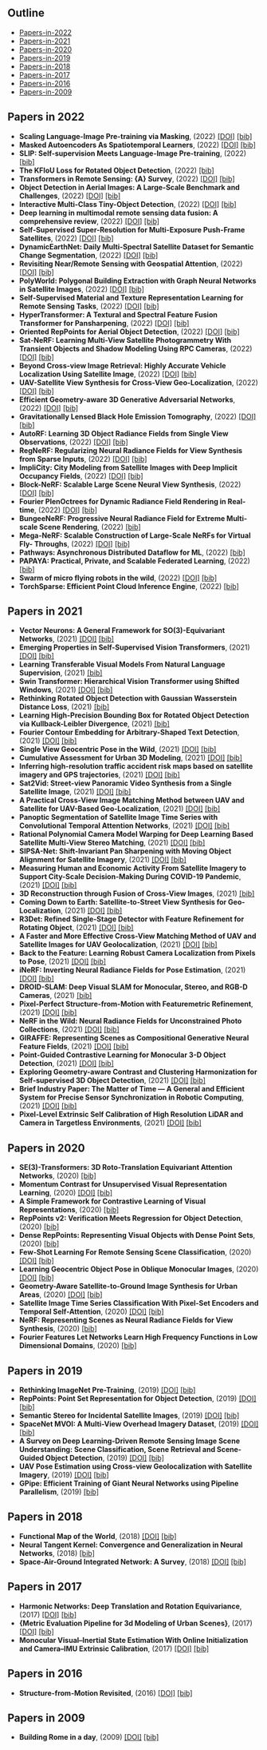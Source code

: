 ## Outline 
- [Papers-in-2022](https://github.com/DapengFeng/PaperChest/blob/master/README.md#Papers-in-2022)
- [Papers-in-2021](https://github.com/DapengFeng/PaperChest/blob/master/README.md#Papers-in-2021)
- [Papers-in-2020](https://github.com/DapengFeng/PaperChest/blob/master/README.md#Papers-in-2020)
- [Papers-in-2019](https://github.com/DapengFeng/PaperChest/blob/master/README.md#Papers-in-2019)
- [Papers-in-2018](https://github.com/DapengFeng/PaperChest/blob/master/README.md#Papers-in-2018)
- [Papers-in-2017](https://github.com/DapengFeng/PaperChest/blob/master/README.md#Papers-in-2017)
- [Papers-in-2016](https://github.com/DapengFeng/PaperChest/blob/master/README.md#Papers-in-2016)
- [Papers-in-2009](https://github.com/DapengFeng/PaperChest/blob/master/README.md#Papers-in-2009)

## Papers in 2022
- **Scaling Language-Image Pre-training via Masking**, (2022) [[DOI]](https://doi.org/10.48550/ARXIV.2212.00794)  [[bib]](bibtex/pre-training.bib#L1-L16) 
- **Masked Autoencoders As Spatiotemporal Learners**, (2022) [[DOI]](https://doi.org/10.48550/ARXIV.2205.09113)  [[bib]](bibtex/pre-training.bib#L17-L30) 
- **SLIP: Self-supervision Meets Language-Image Pre-training**, (2022) [[bib]](bibtex/pre-training.bib#L31-L64) 
- **The KFIoU Loss for Rotated Object Detection**, (2022) [[bib]](bibtex/object-detection.bib#L1-L9) 
- **Transformers in Remote Sensing: {A} Survey**, (2022) [[DOI]](https://doi.org/10.48550/arXiv.2209.01206)  [[bib]](bibtex/remote-sensing.bib#L1-L18) 
- **Object Detection in Aerial Images: A Large-Scale Benchmark and Challenges**, (2022) [[DOI]](https://doi.org/10.1109/TPAMI.2021.3117983)  [[bib]](bibtex/remote-sensing.bib#L19-L54) 
- **Interactive Multi-Class Tiny-Object Detection**, (2022) [[DOI]](https://doi.org/10.1109/CVPR52688.2022.01374)  [[bib]](bibtex/remote-sensing.bib#L55-L86) 
- **Deep learning in multimodal remote sensing data fusion: A comprehensive review**, (2022) [[DOI]](https://doi.org/https://doi.org/10.1016/j.jag.2022.102926)  [[bib]](bibtex/remote-sensing.bib#L87-L135) 
- **Self-Supervised Super-Resolution for Multi-Exposure Push-Frame Satellites**, (2022) [[DOI]](https://doi.org/10.1109/CVPR52688.2022.00190)  [[bib]](bibtex/remote-sensing.bib#L136-L166) 
- **DynamicEarthNet: Daily Multi-Spectral Satellite Dataset for Semantic Change Segmentation**, (2022) [[DOI]](https://doi.org/10.1109/CVPR52688.2022.02048)  [[bib]](bibtex/remote-sensing.bib#L167-L202) 
- **Revisiting Near/Remote Sensing with Geospatial Attention**, (2022) [[DOI]](https://doi.org/10.1109/CVPR52688.2022.00182)  [[bib]](bibtex/remote-sensing.bib#L203-L229) 
- **PolyWorld: Polygonal Building Extraction with Graph Neural Networks in Satellite Images**, (2022) [[DOI]](https://doi.org/10.1109/CVPR52688.2022.00189)  [[bib]](bibtex/remote-sensing.bib#L230-L261) 
- **Self-Supervised Material and Texture Representation Learning for Remote Sensing Tasks**, (2022) [[DOI]](https://doi.org/10.1109/CVPR52688.2022.00803)  [[bib]](bibtex/remote-sensing.bib#L262-L298) 
- **HyperTransformer: A Textural and Spectral Feature Fusion Transformer for Pansharpening**, (2022) [[DOI]](https://doi.org/10.1109/CVPR52688.2022.00181)  [[bib]](bibtex/remote-sensing.bib#L299-L333) 
- **Oriented RepPoints for Aerial Object Detection**, (2022) [[DOI]](https://doi.org/10.1109/CVPR52688.2022.00187)  [[bib]](bibtex/remote-sensing.bib#L334-L363) 
- **Sat-NeRF: Learning Multi-View Satellite Photogrammetry With Transient Objects and Shadow Modeling Using RPC Cameras**, (2022) [[DOI]](https://doi.org/10.1109/CVPRW56347.2022.00137)  [[bib]](bibtex/remote-sensing.bib#L364-L396) 
- **Beyond Cross-view Image Retrieval: Highly Accurate Vehicle Localization Using Satellite Image**, (2022) [[DOI]](https://doi.org/10.1109/CVPR52688.2022.01650)  [[bib]](bibtex/remote-sensing.bib#L397-L434) 
- **UAV-Satellite View Synthesis for Cross-View Geo-Localization**, (2022) [[DOI]](https://doi.org/10.1109/TCSVT.2021.3121987)  [[bib]](bibtex/remote-sensing.bib#L435-L472) 
- **Efficient Geometry-aware 3D Generative Adversarial Networks**, (2022) [[DOI]](https://doi.org/10.1109/CVPR52688.2022.01565)  [[bib]](bibtex/3d-reconstruction.bib#L1-L32) 
- **Gravitationally Lensed Black Hole Emission Tomography**, (2022) [[DOI]](https://doi.org/10.1109/CVPR52688.2022.01922)  [[bib]](bibtex/3d-reconstruction.bib#L33-L66) 
- **AutoRF: Learning 3D Object Radiance Fields from Single View Observations**, (2022) [[DOI]](https://doi.org/10.1109/CVPR52688.2022.00394)  [[bib]](bibtex/3d-reconstruction.bib#L67-L98) 
- **RegNeRF: Regularizing Neural Radiance Fields for View Synthesis from Sparse Inputs**, (2022) [[DOI]](https://doi.org/10.1109/CVPR52688.2022.00540)  [[bib]](bibtex/3d-reconstruction.bib#L99-L130) 
- **ImpliCity: City Modeling from Satellite Images with Deep Implicit Occupancy Fields**, (2022) [[DOI]](https://doi.org/10.5194/isprs-annals-V-2-2022-193-2022)  [[bib]](bibtex/3d-reconstruction.bib#L131-L151) 
- **Block-NeRF: Scalable Large Scene Neural View Synthesis**, (2022) [[DOI]](https://doi.org/10.1109/CVPR52688.2022.00807)  [[bib]](bibtex/3d-reconstruction.bib#L152-L181) 
- **Fourier PlenOctrees for Dynamic Radiance Field Rendering in Real-time**, (2022) [[DOI]](https://doi.org/10.1109/CVPR52688.2022.01316)  [[bib]](bibtex/3d-reconstruction.bib#L182-L216) 
- **BungeeNeRF: Progressive Neural Radiance Field for Extreme Multi-scale Scene Rendering**, (2022) [[bib]](bibtex/3d-reconstruction.bib#L217-L260) 
- **Mega-NeRF: Scalable Construction of Large-Scale NeRFs for Virtual Fly- Throughs**, (2022) [[DOI]](https://doi.org/10.1109/CVPR52688.2022.01258)  [[bib]](bibtex/3d-reconstruction.bib#L261-L296) 
- **Pathways: Asynchronous Distributed Dataflow for ML**, (2022) [[bib]](bibtex/system.bib#L1-L17) 
- **PAPAYA: Practical, Private, and Scalable Federated Learning**, (2022) [[bib]](bibtex/system.bib#L18-L34) 
- **Swarm of micro flying robots in the wild**, (2022) [[DOI]](https://doi.org/10.1126/scirobotics.abm5954)  [[bib]](bibtex/system.bib#L35-L76) 
- **TorchSparse: Efficient Point Cloud Inference Engine**, (2022) [[bib]](bibtex/system.bib#L77-L88) 

## Papers in 2021
- **Vector Neurons: A General Framework for SO(3)-Equivariant Networks**, (2021) [[DOI]](https://doi.org/10.1109/ICCV48922.2021.01198)  [[bib]](bibtex/equivariance.bib#L1-L34) 
- **Emerging Properties in Self-Supervised Vision Transformers**, (2021) [[DOI]](https://doi.org/10.1109/ICCV48922.2021.00951)  [[bib]](bibtex/pre-training.bib#L65-L93) 
- **Learning Transferable Visual Models From Natural Language Supervision**, (2021) [[bib]](bibtex/pre-training.bib#L94-L133) 
- **Swin Transformer: Hierarchical Vision Transformer using Shifted Windows**, (2021) [[DOI]](https://doi.org/10.1109/ICCV48922.2021.00986)  [[bib]](bibtex/object-detection.bib#L10-L46) 
- **Rethinking Rotated Object Detection with Gaussian Wasserstein Distance Loss**, (2021) [[bib]](bibtex/object-detection.bib#L47-L82) 
- **Learning High-Precision Bounding Box for Rotated Object Detection via Kullback-Leibler Divergence**, (2021) [[bib]](bibtex/object-detection.bib#L83-L104) 
- **Fourier Contour Embedding for Arbitrary-Shaped Text Detection**, (2021) [[DOI]](https://doi.org/10.1109/CVPR46437.2021.00314)  [[bib]](bibtex/object-detection.bib#L105-L140) 
- **Single View Geocentric Pose in the Wild**, (2021) [[DOI]](https://doi.org/10.1109/CVPRW53098.2021.00127)  [[bib]](bibtex/remote-sensing.bib#L473-L502) 
- **Cumulative Assessment for Urban 3D Modeling**, (2021) [[DOI]](https://doi.org/10.1109/IGARSS47720.2021.9554754)  [[bib]](bibtex/remote-sensing.bib#L503-L526) 
- **Inferring high-resolution traffic accident risk maps based on satellite imagery and GPS trajectories**, (2021) [[DOI]](https://doi.org/10.1109/ICCV48922.2021.01176)  [[bib]](bibtex/remote-sensing.bib#L527-L557) 
- **Sat2Vid: Street-view Panoramic Video Synthesis from a Single Satellite Image**, (2021) [[DOI]](https://doi.org/10.1109/ICCV48922.2021.01221)  [[bib]](bibtex/remote-sensing.bib#L558-L594) 
- **A Practical Cross-View Image Matching Method between UAV and Satellite for UAV-Based Geo-Localization**, (2021) [[DOI]](https://doi.org/10.3390/rs13010047)  [[bib]](bibtex/remote-sensing.bib#L595-L607) 
- **Panoptic Segmentation of Satellite Image Time Series with Convolutional Temporal Attention Networks**, (2021) [[DOI]](https://doi.org/10.1109/ICCV48922.2021.00483)  [[bib]](bibtex/remote-sensing.bib#L643-L672) 
- **Rational Polynomial Camera Model Warping for Deep Learning Based Satellite Multi-View Stereo Matching**, (2021) [[DOI]](https://doi.org/10.1109/ICCV48922.2021.00609)  [[bib]](bibtex/remote-sensing.bib#L673-L710) 
- **SIPSA-Net: Shift-Invariant Pan Sharpening with Moving Object Alignment for Satellite Imagery**, (2021) [[DOI]](https://doi.org/10.1109/CVPR46437.2021.01003)  [[bib]](bibtex/remote-sensing.bib#L711-L745) 
- **Measuring Human and Economic Activity From Satellite Imagery to Support City-Scale Decision-Making During COVID-19 Pandemic**, (2021) [[DOI]](https://doi.org/10.1109/TBDATA.2020.3032839)  [[bib]](bibtex/remote-sensing.bib#L746-L788) 
- **3D Reconstruction through Fusion of Cross-View Images**, (2021) [[bib]](bibtex/remote-sensing.bib#L789-L801) 
- **Coming Down to Earth: Satellite-to-Street View Synthesis for Geo-Localization**, (2021) [[DOI]](https://doi.org/10.1109/CVPR46437.2021.00642)  [[bib]](bibtex/remote-sensing.bib#L802-L832) 
- **R3Det: Refined Single-Stage Detector with Feature Refinement for Rotating Object**, (2021) [[DOI]](https://doi.org/10.1609/aaai.v35i4.16426)  [[bib]](bibtex/remote-sensing.bib#L833-L871) 
- **A Faster and More Effective Cross-View Matching Method of UAV and Satellite Images for UAV Geolocalization**, (2021) [[DOI]](https://doi.org/10.3390/rs13193979)  [[bib]](bibtex/remote-sensing.bib#L872-L908) 
- **Back to the Feature: Learning Robust Camera Localization from Pixels to Pose**, (2021) [[DOI]](https://doi.org/10.1109/CVPR46437.2021.00326)  [[bib]](bibtex/slam.bib#L1-L36) 
- **iNeRF: Inverting Neural Radiance Fields for Pose Estimation**, (2021) [[DOI]](https://doi.org/10.1109/IROS51168.2021.9636708)  [[bib]](bibtex/slam.bib#L37-L73) 
- **DROID-SLAM: Deep Visual SLAM for Monocular, Stereo, and RGB-D Cameras**, (2021) [[bib]](bibtex/slam.bib#L74-L89) 
- **Pixel-Perfect Structure-from-Motion with Featuremetric Refinement**, (2021) [[DOI]](https://doi.org/10.1109/ICCV48922.2021.00593)  [[bib]](bibtex/3d-reconstruction.bib#L297-L328) 
- **NeRF in the Wild: Neural Radiance Fields for Unconstrained Photo Collections**, (2021) [[DOI]](https://doi.org/10.1109/CVPR46437.2021.00713)  [[bib]](bibtex/3d-reconstruction.bib#L329-L360) 
- **GIRAFFE: Representing Scenes as Compositional Generative Neural Feature Fields**, (2021) [[DOI]](https://doi.org/10.1109/CVPR46437.2021.01129)  [[bib]](bibtex/3d-reconstruction.bib#L361-L392) 
- **Point-Guided Contrastive Learning for Monocular 3-D Object Detection**, (2021) [[DOI]](https://doi.org/10.1109/TCYB.2021.3090370)  [[bib]](bibtex/myself.bib#L1-L33) 
- **Exploring Geometry-aware Contrast and Clustering Harmonization for Self-supervised 3D Object Detection**, (2021) [[DOI]](https://doi.org/10.1109/ICCV48922.2021.00328)  [[bib]](bibtex/myself.bib#L34-L75) 
- **Brief Industry Paper: The Matter of Time — A General and Efficient System for Precise Sensor Synchronization in Robotic Computing**, (2021) [[DOI]](https://doi.org/10.1109/RTAS52030.2021.00040)  [[bib]](bibtex/hardware-synchronization.bib#L1-L31) 
- **Pixel-Level Extrinsic Self Calibration of High Resolution LiDAR and Camera in Targetless Environments**, (2021) [[DOI]](https://doi.org/10.1109/LRA.2021.3098923)  [[bib]](bibtex/hardware-synchronization.bib#L32-L63) 

## Papers in 2020
- **SE(3)-Transformers: 3D Roto-Translation Equivariant Attention Networks**, (2020) [[bib]](bibtex/equivariance.bib#L35-L47) 
- **Momentum Contrast for Unsupervised Visual Representation Learning**, (2020) [[DOI]](https://doi.org/10.1109/CVPR42600.2020.00975)  [[bib]](bibtex/pre-training.bib#L134-L160) 
- **A Simple Framework for Contrastive Learning of Visual Representations**, (2020) [[bib]](bibtex/pre-training.bib#L161-L195) 
- **RepPoints v2: Verification Meets Regression for Object Detection**, (2020) [[bib]](bibtex/object-detection.bib#L141-L156) 
- **Dense RepPoints: Representing Visual Objects with Dense Point Sets**, (2020) [[bib]](bibtex/object-detection.bib#L157-L183) 
- **Few-Shot Learning For Remote Sensing Scene Classification**, (2020) [[DOI]](https://doi.org/10.1109/M2GARSS47143.2020.9105154)  [[bib]](bibtex/remote-sensing.bib#L909-L938) 
- **Learning Geocentric Object Pose in Oblique Monocular Images**, (2020) [[DOI]](https://doi.org/10.1109/CVPR42600.2020.01452)  [[bib]](bibtex/remote-sensing.bib#L939-L971) 
- **Geometry-Aware Satellite-to-Ground Image Synthesis for Urban Areas**, (2020) [[DOI]](https://doi.org/10.1109/CVPR42600.2020.00094)  [[bib]](bibtex/remote-sensing.bib#L972-L1001) 
- **Satellite Image Time Series Classification With Pixel-Set Encoders and Temporal Self-Attention**, (2020) [[DOI]](https://doi.org/10.1109/CVPR42600.2020.01234)  [[bib]](bibtex/remote-sensing.bib#L1002-L1035) 
- **NeRF: Representing Scenes as Neural Radiance Fields for View Synthesis**, (2020) [[bib]](bibtex/3d-reconstruction.bib#L393-L426) 
- **Fourier Features Let Networks Learn High Frequency Functions in Low Dimensional Domains**, (2020) [[bib]](bibtex/3d-reconstruction.bib#L427-L446) 

## Papers in 2019
- **Rethinking ImageNet Pre-Training**, (2019) [[DOI]](https://doi.org/10.1109/ICCV.2019.00502)  [[bib]](bibtex/pre-training.bib#L196-L226) 
- **RepPoints: Point Set Representation for Object Detection**, (2019) [[DOI]](https://doi.org/10.1109/ICCV.2019.00975)  [[bib]](bibtex/object-detection.bib#L184-L211) 
- **Semantic Stereo for Incidental Satellite Images**, (2019) [[DOI]](https://doi.org/10.1109/WACV.2019.00167)  [[bib]](bibtex/remote-sensing.bib#L1036-L1065) 
- **SpaceNet MVOI: A Multi-View Overhead Imagery Dataset**, (2019) [[DOI]](https://doi.org/10.1109/ICCV.2019.00108)  [[bib]](bibtex/remote-sensing.bib#L1066-L1106) 
- **A Survey on Deep Learning-Driven Remote Sensing Image Scene Understanding: Scene Classification, Scene Retrieval and Scene-Guided Object Detection**, (2019) [[DOI]](https://doi.org/10.3390/app9102110)  [[bib]](bibtex/remote-sensing.bib#L1107-L1135) 
- **UAV Pose Estimation using Cross-view Geolocalization with Satellite Imagery**, (2019) [[DOI]](https://doi.org/10.1109/ICRA.2019.8794228)  [[bib]](bibtex/remote-sensing.bib#L1136-L1162) 
- **GPipe: Efficient Training of Giant Neural Networks using Pipeline Parallelism**, (2019) [[bib]](bibtex/system.bib#L89-L110) 

## Papers in 2018
- **Functional Map of the World**, (2018) [[DOI]](https://doi.org/10.1109/CVPR.2018.00646)  [[bib]](bibtex/remote-sensing.bib#L1163-L1186) 
- **Neural Tangent Kernel: Convergence and Generalization in Neural Networks**, (2018) [[bib]](bibtex/theory.bib#L1-L37) 
- **Space-Air-Ground Integrated Network: A Survey**, (2018) [[DOI]](https://doi.org/10.1109/COMST.2018.2841996)  [[bib]](bibtex/sagin.bib#L1-L34) 

## Papers in 2017
- **Harmonic Networks: Deep Translation and Rotation Equivariance**, (2017) [[DOI]](https://doi.org/10.1109/CVPR.2017.758)  [[bib]](bibtex/equivariance.bib#L48-L78) 
- **{Metric Evaluation Pipeline for 3d Modeling of Urban Scenes}**, (2017) [[DOI]](https://doi.org/10.5194/isprs-archives-XLII-1-W1-239-2017)  [[bib]](bibtex/remote-sensing.bib#L1187-L1204) 
- **Monocular Visual–Inertial State Estimation With Online Initialization and Camera–IMU Extrinsic Calibration**, (2017) [[DOI]](https://doi.org/10.1109/TASE.2016.2550621)  [[bib]](bibtex/hardware-synchronization.bib#L64-L99) 

## Papers in 2016
- **Structure-from-Motion Revisited**, (2016) [[DOI]](https://doi.org/10.1109/CVPR.2016.445)  [[bib]](bibtex/3d-reconstruction.bib#L447-L466) 

## Papers in 2009
- **Building Rome in a day**, (2009) [[DOI]](https://doi.org/10.1109/ICCV.2009.5459148)  [[bib]](bibtex/3d-reconstruction.bib#L467-L493) 
